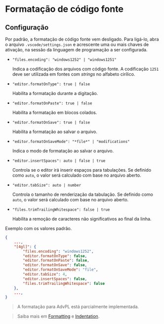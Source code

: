 # Formatação de código fonte

## Configuração

Por padrão, a formatação de código fonte vem desligado. Para ligá-lo, abra o arquivo `.vscode/settings.json` e acrescente uma ou mais chaves de ativação, na sessão da linguagem de programação a ser configurada.

- `"files.encoding": "windows1252" | "windows1251"`

  Indica a codificação dos arquivos com código fonte. A codificação `1251` deve ser utilizada em fontes com _strings_ no alfabeto cirílico.

- `"editor.formatOnType": true | false`

  Habilita a formatação durante a digitação.

- `"editor.formatOnPaste": true | false`

  Habilita a formatação em blocos colados.

- `"editor.formatOnSave": true | false`

  Habilita a formatação ao salvar o arquivo.

- `"editor.formatOnSaveMode": "*file*" | "modifications"`

  Indica o modo de formatação ao salvar o arquivo.

- `"editor.insertSpaces": auto | false | true`

  Controla se o editor irá inserir espaços para tabulações. Se definido como `auto`, o valor será calculado com base no arquivo aberto.

- `"editor.tabSize": auto | number`

  Controla o tamanho de renderização da tabulação. Se definido como `auto`, o valor será calculado com base no arquivo aberto.

- `"files.trimTrailingWhitespace": false | true`

  Habilita a remoção de caracteres não significativos ao final da linha.

Exemplo com os valores padrão.

```JSON
{
	...,
	"[4gl]": {
		"files.encoding": "windows1252",
		"editor.formatOnType": false,
		"editor.formatOnPaste": false,
		"editor.formatOnSave": false,
		"editor.formatOnSaveMode": "file",
		"editor.tabSize": 4,
		"editor.insertSpaces": false,
		"files.trimTrailingWhitespace": false
	},
	...,
}
```

> A formatação para AdvPL está parcialmente implementada.

> Saiba mais em [Formatting](https://code.visualstudio.com/docs/editor/codebasics#_formatting) e [Indentation](https://code.visualstudio.com/docs/editor/codebasics#_indentation).
